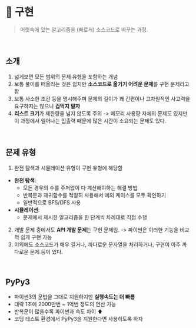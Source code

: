 # 🔨 구현
> 머릿속에 있는 알고리즘을 (빠르게) 소스코드로 바꾸는 과정. 

<br/>

## 소개
1. 넓게보면 모든 범위의 문제 유형을 포함하는 개념
2. 보통 풀이를 떠올리는 것은 쉽지만 **소스코드로 옮기기 어려운 문제**를 구현 문제라고 함
3. 보통 사소한 조건 등을 명시해주며 문제의 길이가 꽤 긴편이나 고차원적인 사고력을 요구하지는 않으니 **겁먹지 말자**
4. **리스트 크기**가 제한량을 넘지 않도록 주의 -> 메모리 사용량 자체의 문제도 있지만 이 과정에서 일어나는 입출력 때문에 많은 시간이 소요되는 문제도 있다.

<br/>


## 문제 유형
1. 완전 탐색과 시뮬레이션 유형이 구현 유형에 해당함
- **완전 탐색**: 
    - 모든 경우의 수를 주저없이 다 계산해야하는 해결 방법
    - 반복문과 재귀함수를 적절히 사용해서 예외 케이스를 모두 확인하기
    - 일반적으로 BFS/DFS 사용
- **시뮬레이션**: 
    - 문제에서 제시한 알고리즘을 한 단계씩 차례대로 직접 수행
2. 개발 문제 중에서도 **API 개발 문제**는 구현 문제임. -> 파이썬은 이러한 기능을 비교적 쉽게 구현 가능
3. 이외에도 소스코드가 매우 길거나, 까다로운 문자열을 처리하거나, 구현이 아주 까다로운 문제 등이 있다.


<br/>

## PyPy3
- 파이썬3의 문법을 그대로 지원하지만 **실행속도는 더 빠름**
- 대략 1초에 2000만번 ~ 1억번 정도의 연산 가능
- 반복문이 많을수록 파이썬과 속도 차이 ⬆
- 코딩 테스트 환경에서 PyPy3을 지원한다면 사용하도록 하자


